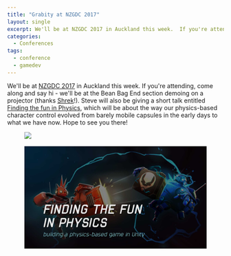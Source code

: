 ```yaml
---
title: "Grabity at NZGDC 2017"
layout: single
excerpt: We'll be at NZGDC 2017 in Auckland this week.  If you're attending, come along and say hi!
categories:
  - Conferences
tags:
  - conference
  - gamedev
---
```


We'll be at [NZGDC 2017](http://www.nz-gdc.com/) in Auckland this week.  If you're attending, come along and say hi - we'll be at the Bean Bag End section demoing on a projector (thanks [Shrek](https://www.facebook.com/astrdiaries/)!).  Steve will also be giving a short talk entitled [Finding the fun in Physics](http://sched.co/Bo8Y), which will be about the way our physics-based character control evolved from barely mobile capsules in the early days to what we have now.  Hope to see you there!

<figure>
    <a href="https://cdn.schd.ws/nzgdc17/img/logo.png?1501975137"><img src="https://cdn.schd.ws/nzgdc17/img/logo.png?1501975137"></a>
</figure>

<figure>
    <a href="/assets/images/nzgdc/nzgdc-talk-splash.jpg"><img src="/assets/images/nzgdc/nzgdc-talk-splash.jpg"></a>
</figure>
